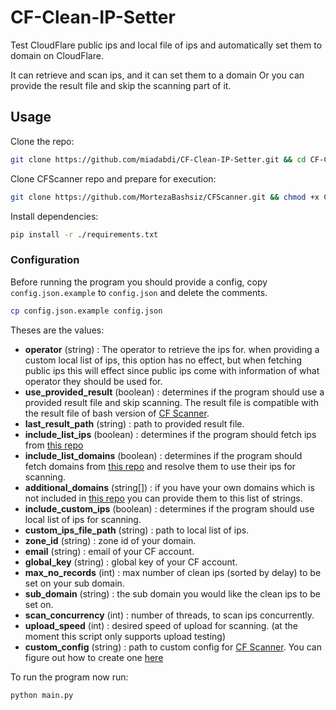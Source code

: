 # CF-Clean-IP-Setter

Test CloudFlare public ips and local file of ips and automatically set them to domain on CloudFlare.

It can retrieve and scan ips, and it can set them to a domain Or you can provide the result file and skip the scanning part of it.

## Usage

Clone the repo:

```bash
git clone https://github.com/miadabdi/CF-Clean-IP-Setter.git && cd CF-Clean-IP-Setter
```

Clone CFScanner repo and prepare for execution:

```bash
git clone https://github.com/MortezaBashsiz/CFScanner.git && chmod +x CFScanner/bin/*
```

Install dependencies:

```bash
pip install -r ./requirements.txt
```

### Configuration

Before running the program you should provide a config, copy `config.json.example` to `config.json` and delete the comments.

```bash
cp config.json.example config.json
```

Theses are the values:

- **operator** (string) : The operator to retrieve the ips for. when providing a custom local list of ips, this option has no effect, but when fetching public ips this will effect since public ips come with information of what operator they should be used for.
- **use_provided_result** (boolean) : determines if the program should use a provided result file and skip scanning. The result file is compatible with the result file of bash version of [CF Scanner](https://github.com/MortezaBashsiz/CFScanner).
- **last_result_path** (string) : path to provided result file.
- **include_list_ips** (boolean) : determines if the program should fetch ips from [this repo](https://raw.githubusercontent.com/vfarid/cf-clean-ips/main/list.json)
- **include_list_domains** (boolean) : determines if the program should fetch domains from [this repo](https://raw.githubusercontent.com/vfarid/cf-clean-ips/main/providers.json) and resolve them to use their ips for scanning.
- **additional_domains** (string[]) : if you have your own domains which is not included in [this repo](https://raw.githubusercontent.com/vfarid/cf-clean-ips/main/providers.json) you can provide them to this list of strings.
- **include_custom_ips** (boolean) : determines if the program should use local list of ips for scanning.
- **custom_ips_file_path** (string) : path to local list of ips.
- **zone_id** (string) : zone id of your domain.
- **email** (string) : email of your CF account.
- **global_key** (string) : global key of your CF account.
- **max_no_records** (int) : max number of clean ips (sorted by delay) to be set on your sub domain.
- **sub_domain** (string) : the sub domain you would like the clean ips to be set on.
- **scan_concurrency** (int) : number of threads, to scan ips concurrently.
- **upload_speed** (int) : desired speed of upload for scanning. (at the moment this script only supports upload testing)
- **custom_config** (string) : path to custom config for [CF Scanner](https://github.com/MortezaBashsiz/CFScanner). You can figure out how to create one [here](https://github.com/MortezaBashsiz/CFScanner/tree/main/bash)

To run the program now run:

```bash
python main.py
```
